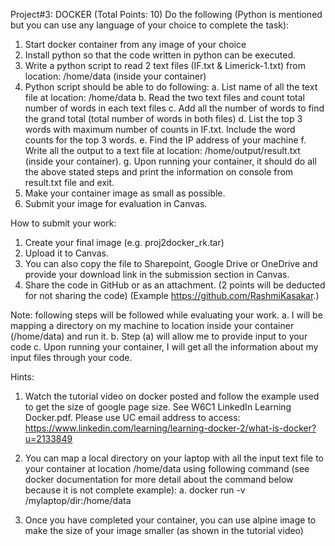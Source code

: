 Project#3: DOCKER
(Total Points: 10)
Do the following (Python is mentioned but you can use any language of your choice to complete the task):
1.	Start docker container from any image of your choice
2.	Install python so that the code written in python can be executed.
3.	Write a python script to read 2 text files (IF.txt &  Limerick-1.txt) from location: /home/data (inside your container)
4.	Python script should be able to do following:
a.	List name of all the text file at location: /home/data
b.	Read the two text files and count total number of words in each text files
c.	Add all the number of words to find the grand total (total number of words in both files)
d.	List the top 3 words with maximum number of counts in IF.txt.  Include the word counts for the top 3 words.
e.	Find the IP address of your machine
f.	Write all the output to a text file at location: /home/output/result.txt (inside your container).
g.	Upon running your container, it should do all the above stated steps and print the information on console from result.txt file and exit.
5.	Make your container image as small as possible.
6.	Submit your image for evaluation in Canvas. 

How to submit your work:
1.	Create your final image (e.g. proj2docker_rk.tar)
2.	Upload it to Canvas.
3.	You can also copy the file to Sharepoint, Google Drive or OneDrive and provide your download link in the submission section in Canvas.
4.	Share the code in GitHub or as an attachment.  (2 points will be deducted for not sharing the code) (Example https://github.com/RashmiKasakar.)

Note: following steps will be followed while evaluating your work.
a.	I will be mapping a directory on my machine to location inside your container (/home/data) and run it.
b.	Step (a) will allow me to provide input to your code
c.	Upon running your container, I will get all the information about my input files through your code.

Hints:
1.	Watch the tutorial video on docker posted and follow the example used to get the size of google page size.   See W6C1 LinkedIn Learning Docker.pdf.  Please use UC email address to access: https://www.linkedin.com/learning/learning-docker-2/what-is-docker?u=2133849

1.	You can map a local directory on your laptop with all the input text file to your container at location /home/data using following command (see docker documentation for more detail about the command below because it is not complete example):
a.	docker run -v /mylaptop/dir:/home/data
2.	Once you have completed your container, you can use alpine image to make the size of your image smaller (as shown in the tutorial video)
